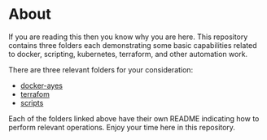 # About

If you are reading this then you know why you are here. This repository contains three folders each demonstrating some basic capabilities related to docker, scripting, kubernetes, terraform, and other automation work.

There are three relevant folders for your consideration:

* [docker-ayes](https://github.com/thomasbell1985/devopsftw/tree/master/docker-ayes)
* [terrafom](https://github.com/thomasbell1985/devopsftw/tree/master/terraform)
* [scripts](https://github.com/thomasbell1985/devopsftw/tree/master/scripts)

Each of the folders linked above have their own README indicating how to perform relevant operations. Enjoy your time here in this repository.
